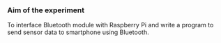 ### Aim of the experiment
To interface Bluetooth module with Raspberry Pi and write a program to send sensor data to smartphone using Bluetooth.
